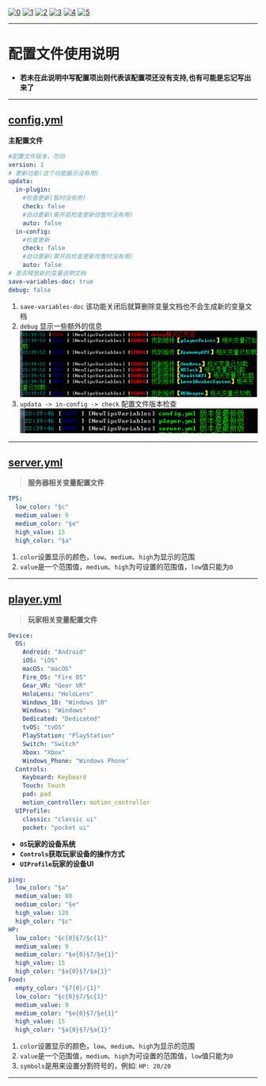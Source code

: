 [![0](https://img.shields.io/badge/%3C%3D-%E8%BF%94%E5%9B%9E-a?style=plastic&color=yellow)](.././README.md) [![1](https://img.shields.io/badge/doc-%E9%85%8D%E7%BD%AE%E6%96%87%E4%BB%B6%E8%AF%B4%E6%98%8E-a?style=plastic)](./config-info.md) [![2](https://img.shields.io/badge/%E5%8F%98%E9%87%8F-%E6%96%87%E5%AD%97%E7%9B%B8%E5%85%B3-a?style=plastic&color=blue)](./text-variables.md)
[![3](https://img.shields.io/badge/%E5%8F%98%E9%87%8F-%E7%8E%A9%E5%AE%B6%E7%9B%B8%E5%85%B3-a?style=plastic&color=blue)](./player-variables.md)
[![4](https://img.shields.io/badge/%E5%8F%98%E9%87%8F-%E6%9C%8D%E5%8A%A1%E5%99%A8%E7%9B%B8%E5%85%B3-a?style=plastic&color=blue)](./server-variables.md)
[![5](https://img.shields.io/badge/%E5%8F%98%E9%87%8F-%E6%94%AF%E6%8C%81%E7%9A%84%E6%8F%92%E4%BB%B6-a?style=plastic&color=blue)](./SupportPluginsVariables.md)

---
# **配置文件使用说明**
- **若未在此说明中写配置项出则代表该配置项还没有支持,也有可能是忘记写出来了**
---
## **[config.yml](../src/main/resources/config.yml)**
**主配置文件**
```yml
#配置文件版本，勿动
version: 1
# 更新功能(这个功能展示没有用)
updata:
  in-plugin:
    #检查更新(暂时没有用)
    check: false
    #自动更新(需开启检查更新但暂时没有用)
    auto: false
  in-config:
    #检查更新
    check: false
    #自动更新(需开启检查更新但暂时没有用)
    auto: false
# 是否释放新的变量说明文档
save-variables-doc: true
debug: false
```
1. `save-variables-doc` 该功能关闭后就算删除变量文档也不会生成新的变量文档
2. `debug` 显示一些额外的信息
![6](./image/debug.PNG)
3. `updata -> in-config -> check` 配置文件版本检查
![7](./image/check_config.PNG)
---
## **[server.yml](../src/main/resources/server.yml)**
> **服务器相关变量配置文件**
```yml
TPS:
  low_color: "§c"
  medium_value: 9
  medium_color: "§e"
  high_value: 15
  high_color: "§a"
```
1. ```color```设置显示的颜色，```low```、```medium```、```high```为显示的范围 
2. ```value```是一个范围值，```medium```、```high```为可设置的范围值，```low```值只能为```0```
---
## **[player.yml](../src/main/resources/player.yml)**
> **玩家相关变量配置文件**
```yml
Device:
  OS:
    Android: "Android"
    iOS: "iOS"
    macOS: "macOS"
    Fire_OS: "Fire OS"
    Gear_VR: "Gear VR"
    HoloLens: "HoloLens"
    Windows_10: "Windows 10"
    Windows: "Windows"
    Dedicated: "Dedicated"
    tvOS: "tvOS"
    PlayStation: "PlayStation"
    Switch: "Switch"
    Xbox: "Xbox"
    Windows_Phone: "Windows Phone"
  Controls:
    Keyboard: Keyboard
    Touch: Touch
    pad: pad
    motion_controller: motion_controller
  UIProfile:
    classic: "classic ui"
    pocket: "pocket ui"
```
- **```OS```玩家的设备系统**  
- **```Controls```获取玩家设备的操作方式**
- **```UIProfile```玩家的设备UI**
```yml
ping:
  low_color: "§a"
  medium_value: 80
  medium_color: "§e"
  high_value: 120
  high_color: "§c"
HP:
  low_color: "§c{0}§7/§c{1}"
  medium_value: 9
  medium_color: "§e{0}§7/§e{1}"
  high_value: 15
  high_color: "§a{0}§7/§a{1}"
Food:
  empty_color: "§7{0}/{1}"
  low_color: "§c{0}§7/§c{1}"
  medium_value: 9 
  medium_color: "§e{0}§7/§e{1}"
  high_value: 15
  high_color: "§a{0}§7/§a{1}"
```
1. ```color```设置显示的颜色，```low```、```medium```、```high```为显示的范围  
1. ```value```是一个范围值，```medium```、```high```为可设置的范围值，```low```值只能为```0```
1. ```symbols```是用来设置分割符号的，例如: ```HP: 20/20```
---